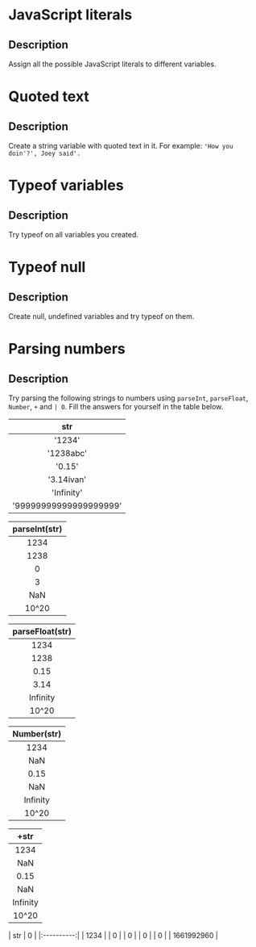 # JavaScript literals

## Description
Assign all the possible JavaScript literals to different variables.

# Quoted text

## Description
Create a string variable with quoted text in it.
For example: `'How you doin'?', Joey said'.`

# Typeof variables

## Description
Try typeof on all variables you created.

# Typeof null

## Description
Create null, undefined variables and try typeof on them.

# Parsing numbers

## Description
Try parsing the following strings to numbers using `parseInt`, `parseFloat`, `Number`, `+` and `| 0`. Fill the answers for yourself in the table below.

| str                    |
|:----------------------:|
| '1234'                 |
| '1238abc'              |
| '0.15'                 |
| '3.14ivan'             |
| 'Infinity'             |
| '99999999999999999999' |

| parseInt(str) |
|:-------------:|
| 1234          |
| 1238          |
| 0             |
| 3             |
| NaN           |
| 10^20         |

| parseFloat(str) |
|:---------------:|
| 1234            |
| 1238            |
| 0.15            |
| 3.14            |
| Infinity        |
| 10^20           |

| Number(str) |
|:-----------:|
| 1234        |
| NaN         |
| 0.15        |
| NaN         |
| Infinity    |
| 10^20       |

| +str     |
|:--------:|
| 1234     |
| NaN      |
| 0.15     |
| NaN      |
| Infinity |
| 10^20    |

| str | 0    |
|:----------:|
| 1234       |
| 0          |
| 0          |
| 0          |
| 0          |
| 1661992960 |